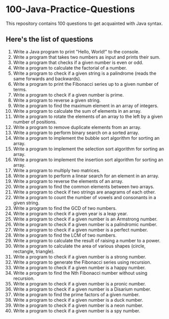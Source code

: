 # 100-Java-Practice-Questions
This repository contains 100 questions to get acquainted with Java syntax.

## Here's the list of questions
1. Write a Java program to print "Hello, World!" to the console.
2. Write a program that takes two numbers as input and prints their sum.
3. Write a program that checks if a given number is even or odd.
4. Write a program to calculate the factorial of a number.
5. Write a program to check if a given string is a palindrome (reads the same forwards and backwards).
6. Write a program to print the Fibonacci series up to a given number of terms.
7. Write a program to check if a given number is prime.
8. Write a program to reverse a given string.
9. Write a program to find the maximum element in an array of integers.
10. Write a program to calculate the sum of elements in an array.
11. Write a program to rotate the elements of an array to the left by a given number of positions.
12. Write a program to remove duplicate elements from an array.
13. Write a program to perform binary search on a sorted array.
14. Write a program to implement the bubble sort algorithm for sorting an array.
15. Write a program to implement the selection sort algorithm for sorting an array.
16. Write a program to implement the insertion sort algorithm for sorting an array.
17. Write a program to multiply two matrices.
18. Write a program to perform a linear search for an element in an array.
19. Write a program to reverse the elements of an array.
20. Write a program to find the common elements between two arrays.
21. Write a program to check if two strings are anagrams of each other.
22. Write a program to count the number of vowels and consonants in a given string.
23. Write a program to find the GCD of two numbers.
24. Write a program to check if a given year is a leap year.
25. Write a program to check if a given number is an Armstrong number.
26. Write a program to check if a given number is a palindromic number.
27. Write a program to check if a given number is a perfect number.
28. Write a program to find the LCM of two numbers.
29. Write a program to calculate the result of raising a number to a power.
30. Write a program to calculate the area of various shapes (circle, rectangle, triangle).
31. Write a program to check if a given number is a strong number.
32. Write a program to generate the Fibonacci series using recursion.
33. Write a program to check if a given number is a happy number.
34. Write a program to find the Nth Fibonacci number without using recursion.
35. Write a program to check if a given number is a pronic number.
36. Write a program to check if a given number is a Disarium number.
37. Write a program to find the prime factors of a given number.
38. Write a program to check if a given number is a duck number.
39. Write a program to check if a given number is a neon number.
40. Write a program to check if a given number is a spy number.
